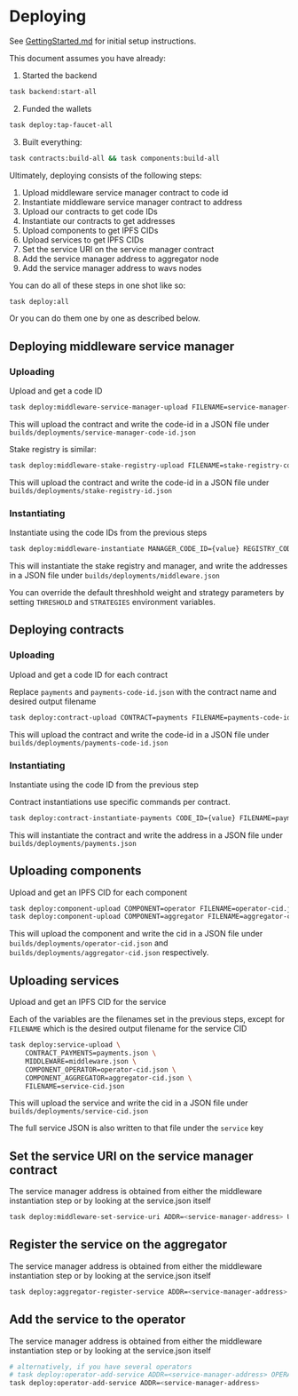 # Deploying

See [GettingStarted.md](./GettingStarted.md) for initial setup instructions.

This document assumes you have already:

1. Started the backend

```bash
task backend:start-all
```

2. Funded the wallets

```bash
task deploy:tap-faucet-all
```

3. Built everything:

```bash
task contracts:build-all && task components:build-all
```

Ultimately, deploying consists of the following steps:

1. Upload middleware service manager contract to code id
2. Instantiate middleware service manager contract to address
3. Upload our contracts to get code IDs
4. Instantiate our contracts to get addresses
5. Upload components to get IPFS CIDs
6. Upload services to get IPFS CIDs
7. Set the service URI on the service manager contract
8. Add the service manager address to aggregator node
9. Add the service manager address to wavs nodes

You can do all of these steps in one shot like so:

```bash
task deploy:all
```

Or you can do them one by one as described below.

## Deploying middleware service manager

### Uploading

Upload and get a code ID

```bash
task deploy:middleware-service-manager-upload FILENAME=service-manager-code-id.json
```

This will upload the contract and write the code-id in a JSON file under `builds/deployments/service-manager-code-id.json`

Stake registry is similar:

```bash
task deploy:middleware-stake-registry-upload FILENAME=stake-registry-code-id.json
```

This will upload the contract and write the code-id in a JSON file under `builds/deployments/stake-registry-id.json`

### Instantiating

Instantiate using the code IDs from the previous steps

```bash
task deploy:middleware-instantiate MANAGER_CODE_ID={value} REGISTRY_CODE_ID={value} FILENAME=middleware.json
```

This will instantiate the stake registry and manager, and write the addresses in a JSON file under `builds/deployments/middleware.json`

You can override the default threshhold weight and strategy parameters by setting `THRESHOLD` and `STRATEGIES` environment variables.

## Deploying contracts

### Uploading

Upload and get a code ID for each contract

Replace `payments` and `payments-code-id.json` with the contract name and desired output filename

```bash
task deploy:contract-upload CONTRACT=payments FILENAME=payments-code-id.json
```

This will upload the contract and write the code-id in a JSON file under `builds/deployments/payments-code-id.json`

### Instantiating

Instantiate using the code ID from the previous step

Contract instantiations use specific commands per contract.

```bash
task deploy:contract-instantiate-payments CODE_ID={value} FILENAME=payments.json
```

This will instantiate the contract and write the address in a JSON file under `builds/deployments/payments.json`

## Uploading components

Upload and get an IPFS CID for each component

```bash
task deploy:component-upload COMPONENT=operator FILENAME=operator-cid.json
task deploy:component-upload COMPONENT=aggregator FILENAME=aggregator-cid.json
```

This will upload the component and write the cid in a JSON file under `builds/deployments/operator-cid.json` and `builds/deployments/aggregator-cid.json` respectively.

## Uploading services

Upload and get an IPFS CID for the service

Each of the variables are the filenames set in the previous steps, except for `FILENAME` which is the desired output filename for the service CID

```bash
task deploy:service-upload \
    CONTRACT_PAYMENTS=payments.json \
    MIDDLEWARE=middleware.json \
    COMPONENT_OPERATOR=operator-cid.json \
    COMPONENT_AGGREGATOR=aggregator-cid.json \
    FILENAME=service-cid.json
```

This will upload the service and write the cid in a JSON file under `builds/deployments/service-cid.json`

The full service JSON is also written to that file under the `service` key

## Set the service URI on the service manager contract

The service manager address is obtained from either the middleware instantiation step or by looking at the service.json itself

```bash
task deploy:middleware-set-service-uri ADDR=<service-manager-address> URI=<service-uri>
```

## Register the service on the aggregator

The service manager address is obtained from either the middleware instantiation step or by looking at the service.json itself

```bash
task deploy:aggregator-register-service ADDR=<service-manager-address>
```

## Add the service to the operator

The service manager address is obtained from either the middleware instantiation step or by looking at the service.json itself

```bash
# alternatively, if you have several operators
# task deploy:operator-add-service ADDR=<service-manager-address> OPERATORS=3
task deploy:operator-add-service ADDR=<service-manager-address>
```
